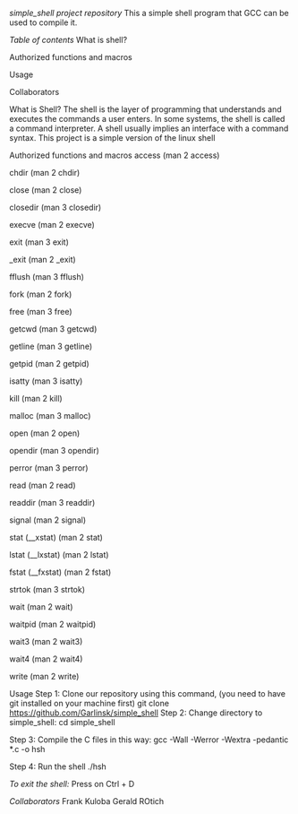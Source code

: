*simple_shell project repository*
This a simple shell program that GCC can be used to compile it.

*Table of contents*
What is shell?

Authorized functions and macros

Usage

Collaborators

What is Shell?
The shell is the layer of programming that understands and executes the commands a user enters. In some systems, the shell is called a command interpreter. A shell usually implies an interface with a command syntax. This project is a simple version of the linux shell

Authorized functions and macros
access (man 2 access)

chdir (man 2 chdir)

close (man 2 close)

closedir (man 3 closedir)

execve (man 2 execve)

exit (man 3 exit)

_exit (man 2 _exit)

fflush (man 3 fflush)

fork (man 2 fork)

free (man 3 free)

getcwd (man 3 getcwd)

getline (man 3 getline)

getpid (man 2 getpid)

isatty (man 3 isatty)

kill (man 2 kill)

malloc (man 3 malloc)

open (man 2 open)

opendir (man 3 opendir)

perror (man 3 perror)

read (man 2 read)

readdir (man 3 readdir)

signal (man 2 signal)

stat (__xstat) (man 2 stat)

lstat (__lxstat) (man 2 lstat)

fstat (__fxstat) (man 2 fstat)

strtok (man 3 strtok)

wait (man 2 wait)

waitpid (man 2 waitpid)

wait3 (man 2 wait3)

wait4 (man 2 wait4)

write (man 2 write)

Usage
Step 1: Clone our repository using this command, (you need to have git installed on your machine first) git clone https://github.com/Garlinsk/simple_shell
Step 2: Change directory to simple_shell: cd simple_shell

Step 3: Compile the C files in this way: gcc -Wall -Werror -Wextra -pedantic *.c -o hsh

Step 4: Run the shell ./hsh

*To exit the shell:*
Press on Ctrl + D

*Collaborators*
Frank Kuloba
Gerald ROtich
